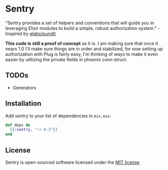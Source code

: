 # Sentry

"Sentry provides a set of helpers and conventions that will guide you in leveraging Elixir modules to build a simple, robust authorization system." - Inspired by [elabs/pundit](https://github.com/elabs/pundit)

**This code is still a proof of concept** as it is. I am making sure that once it nears 1.0 I'll make sure things are in order and stabilized, for now setting up authorization with Plug is fairly easy, I'm thinking of ways to make it even easier by utilizing the private fields in phoenix conn struct.

## TODOs
- Generators

## Installation
Add sentry to your list of dependencies in `mix.exs`:

```elixir
def deps do
  [{:sentry, "~> 0.3"}]
end
```

## License

Sentry is open-sourced software licensed under the [MIT license](http://opensource.org/licenses/MIT)
